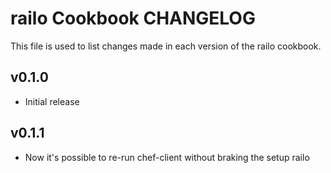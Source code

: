 railo Cookbook CHANGELOG
==========================
This file is used to list changes made in each version of the railo cookbook.


v0.1.0
------
- Initial release

v0.1.1
------
- Now it's possible to re-run chef-client without braking the setup railo
